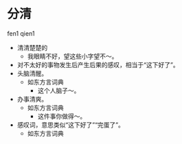 



# 分清
fen1 qien1
+ 清清楚楚的
    - 我眼睛不好，望这些小字望不～。
+ 对不太好的事物发生后产生后果的感叹，相当于“这下好了”。
+ 头脑清醒。
  * 如东方言词典
    - 这个人脑子～。
+ 办事清爽。
  * 如东方言词典
    - 这件事你做得～。
+ 感叹词，意思类似“这下好了”“完蛋了”。
  * 如东方言词典
